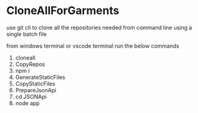 # CloneAllForGarments
use git cli to clone all the repositories needed from command line using a single batch file

from windows terminal
or
vscode terminal
run the below commands

1.  cloneall
2.  CopyRepos
3.  npm i
4.  GenerateStaticFiles
5.  CopyStaticFiles
6.  PrepareJsonApi
7.  cd JSONApi 
8.  node app

